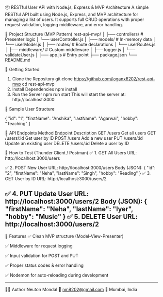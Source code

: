 📦 RESTful User API with Node.js, Express & MVP Architecture
A simple RESTful API built using Node.js, Express, and MVP architecture for managing a list of users. It supports full CRUD operations with proper request validation, logging middleware, and error handling.

📁 Project Structure (MVP Pattern)
rest-api-mvp/
│
├── controllers/         # Presenter logic
│   └── userController.js
│
├── models/              # In-memory data
│   └── userModel.js
│
├── routes/              # Route declarations
│   └── userRoutes.js
│
├── middleware/          # Custom middleware
│   ├── logger.js
│   └── validateUser.js
│
├── app.js               # Entry point
├── package.json
└── README.md

🚀 Getting Started
1. Clone the Repository
      git clone https://github.com/loganx8202/rest-api-mvp
      cd rest-api-mvp
2. Install Dependencies
      npm install
3. Run the Server
      npm run start
      This will start the server at:
      http://localhost:3000
   
📌 Sample User Structure

{
  "id": "1",
  "firstName": "Anshika",
  "lastName": "Agarwal",
  "hobby": "Teaching"
}

📮 API Endpoints
      Method	Endpoint	Description
      GET	/users	Get all users
      GET	/users/:id	Get user by ID
      POST	/users	Add a new user
      PUT	/users/:id	Update an existing user
      DELETE	/users/:id	Delete a user by ID

🧪 How to Test (Thunder Client / Postman)
  ✅ 1. GET All Users
  URL: http://localhost:3000/users
  
  ✅ 2. POST New User
  URL: http://localhost:3000/users
  Body (JSON): {
      "id": "2",
      "firstName": "Neha",
      "lastName": "Singh",
      "hobby": "Reading"
    }
  ✅ 3. GET User by ID
  URL: http://localhost:3000/users/2
  
  ✅ 4. PUT Update User
  URL: http://localhost:3000/users/2
  Body (JSON): {
      "firstName": "Neha",
      "lastName": "Iyer",
      "hobby": "Music"
    }
  ✅ 5. DELETE User
    URL: http://localhost:3000/users/2
----------------------------------------------------------------------------------------------------------------
🧰 Features
✅ Clean MVP structure (Model-View-Presenter)

✅ Middleware for request logging

✅ Input validation for POST and PUT

✅ Proper status codes & error handling

✅ Nodemon for auto-reloading during development

------------------------------------------------------------------------------------------------------------------

🧑‍💻 Author
Neuton Mondal
📧 nm8202@gmail.com
📍 Mumbai, India

